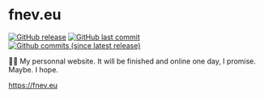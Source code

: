 # fnev.eu

[![GitHub release](https://img.shields.io/github/release/fnev-eu/fnev.eu/all.svg?style=flat-square)]()
[![GitHub last commit](https://img.shields.io/github/last-commit/fnev-eu/fnev.eu.svg?style=flat-square)]()
[![Github commits (since latest release)](https://img.shields.io/github/commits-since/fnev-eu/fnev.eu/latest.svg?style=flat-square)]()

🧔🏻 My personnal website. It will be finished and online one day, I promise. Maybe. I hope.

https://fnev.eu

